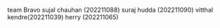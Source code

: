 team Bravo 
sujal chauhan (202211088)
suraj hudda   (202211090)
vitthal kendre(202211039)
herry         (202211065)
